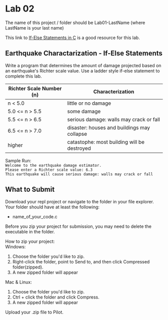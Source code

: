 # Lab 02

The name of this project / folder should be Lab01-LastName (where LastName is your last name)

This link to [If-Else Statements in C](https://www.programiz.com/c-programming/c-if-else-statement) is a good resource for this lab.

## Earthquake Charactarization - If-Else Statements

Write a program that determines the amount of damage projected based on an earthquake's Richter scale value.  Use a ladder style if-else statement to complete this lab.

| Richter Scale Number (n)        | Characterization                                 |
| --------------------------------|--------------------------------------------------|
| n < 5.0                         | little or no damage                              |
| 5.0 <= n > 5.5                  | some damage                                      |
| 5.5 <= n > 6.5                  | serious damage: walls may crack or fall          |
| 6.5 <= n > 7.0                  | disaster: houses and buildings may collapse      |
| higher                          | catastophe: most building will be destroyed      |

Sample Run:  
`Welcome to the earthquake damage estimator.`  
`Please enter a Richter scale value: 6.3`  
`This earthquake will cause serious damage: walls may crack or fall`

## What to Submit
Download your repl project or navigate to the folder in your file explorer.  
Your folder should have at least the following:  
* name_of_your_code.c  

Before you zip your project for submission, you may need to delete the executable in the folder.

How to zip your project:  
Windows:
1. Choose the folder you'd like to zip.
2. Right-click the folder, point to Send to, and then click Compressed folder(zipped). 
3. A new zipped folder will appear 
 
Mac & Linux:
1. Choose the folder you'd like to zip.
2. Ctrl + click the folder and click Compress. 
3. A new zipped folder will appear 

Upload your .zip file to Pilot.